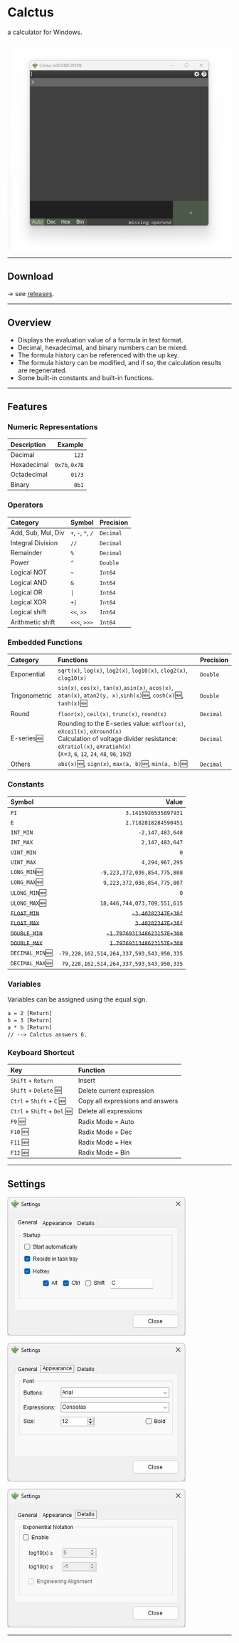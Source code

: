 # Calctus

a calculator for Windows.

![Screen Shot](img/ss.gif)

----

## Download

→ see [releases](https://github.com/shapoco/calctus/releases).

----

## Overview

- Displays the evaluation value of a formula in text format.
- Decimal, hexadecimal, and binary numbers can be mixed.
- The formula history can be referenced with the up key.
- The formula history can be modified, and if so, the calculation results are regenerated.
- Some built-in constants and built-in functions.

----

## Features

### Numeric Representations

|Description|Example|
|:--|--:|
|Decimal|`123`|
|Hexadecimal|`0x7b`, `0x7B`|
|Octadecimal|`0173`|
|Binary|`0b1`|

### Operators

|Category|Symbol|Precision|
|:--|:--|:--|
|Add, Sub, Mul, Div|`+`, `-`, `*`, `/`|`Decimal`|
|Integral Division|`//`|`Decimal`|
|Remainder|`%`|`Decimal`|
|Power|`^`|`Double`|
|Logical NOT|`~`|`Int64`|
|Logical AND|`&`|`Int64`|
|Logical OR|`\|`|`Int64`|
|Logical XOR|`+\|`|`Int64`|
|Logical shift|`<<`, `>>`|`Int64`|
|Arithmetic shift|`<<<`, `>>>`|`Int64`|


### Embedded Functions

|Category|Functions|Precision|
|:--|:--|:--|
|Exponential|`sqrt(x)`, `log(x)`, `log2(x)`, `log10(x)`, `clog2(x)`, `clog10(x)`|`Double`|
|Trigonometric|`sin(x)`, `cos(x)`, `tan(x)`,`asin(x)`, `acos(x)`, `atan(x)`, `atan2(y, x)`,`sinh(x)`:new:, `cosh(x)`:new:, `tanh(x)`:new:|`Double`|
|Round|`floor(x)`, `ceil(x)`, `trunc(x)`, `round(x)`|`Decimal`|
|E-series:new:|Rounding to the E-series value: `eXfloor(x)`, `eXceil(x)`, `eXround(x)`<br>Calculation of voltage divider resistance: `eXratiol(x)`, `eXratioh(x)`<br> (`X`=`3`, `6`, `12`, `24`, `48`, `96`, `192`)|`Decimal`|
|Others|`abs(x)`:new:, `sign(x)`, `max(a, b)`:new:, `min(a, b)`:new:|`Decimal`|

### Constants

|Symbol|Value|
|:--|--:|
|`PI`|`3.1415926535897931`|
|`E`|`2.7182818284590451`|
|`INT_MIN`|`-2,147,483,648`|
|`INT_MAX`|`2,147,483,647`|
|`UINT_MIN`|`0`|
|`UINT_MAX`|`4,294,967,295`|
|`LONG_MIN`:new:|`-9,223,372,036,854,775,808`|
|`LONG_MAX`:new:|`9,223,372,036,854,775,807`|
|`ULONG_MIN`:new:|`0`|
|`ULONG_MAX`:new:|`18,446,744,073,709,551,615`|
|~~`FLOAT_MIN`~~|~~`-3.40282347E+38f`~~|
|~~`FLOAT_MAX`~~|~~`3.40282347E+38f`~~|
|~~`DOUBLE_MIN`~~|~~`-1.7976931348623157E+308`~~|
|~~`DOUBLE_MAX`~~|~~`1.7976931348623157E+308`~~|
|`DECIMAL_MIN`:new:|`-79,228,162,514,264,337,593,543,950,335`|
|`DECIMAL_MAX`:new:|`79,228,162,514,264,337,593,543,950,335`|

### Variables

Variables can be assigned using the equal sign.

```
a = 2 [Return]
b = 3 [Return]
a * b [Return]
// --> Calctus answers 6.
```

### Keyboard Shortcut

|Key|Function|
|:--|:--|
|`Shift` + `Return`|Insert|
|`Shift` + `Delete` :new:|Delete current expression|
|`Ctrl` + `Shift` + `C` :new:|Copy all expressions and answers|
|`Ctrl` + `Shift` + `Del` :new:|Delete all expressions|
|`F9` :new:|Radix Mode = Auto|
|`F10` :new:|Radix Mode = Dec|
|`F11` :new:|Radix Mode = Hex|
|`F12` :new:|Radix Mode = Bin|

----

## Settings

![](img/settings_general.png)

![](img/settings_appearance.png)

![](img/settings_details.png)

----